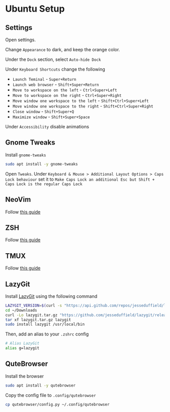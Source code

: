 # Ubuntu Setup

## Settings

Open settings.

Change `Appearance` to dark, and keep the orange color.

Under the `Dock` section, select `Auto-hide Dock`

Under `Keyboard Shortcuts` change the following

- `Launch Teminal` - `Super+Return`
- `Launch web browser` - `Shift+Super+Return`
- `Move to workspace on the left` - `Ctrl+Super+Left`
- `Move to workspace on the right` - `Ctrl+Super+Right`
- `Move window one workspace to the left` - `Shift+Ctrl+Super+Left`
- `Move window one workspace to the right` - `Shift+Ctrl+Super+Right`
- `Close window` - `Shift+Super+Q`
- `Maximize window` - `Shift+Super+Space`

Under `Accessibility` disable animations

## Gnome Tweaks

Install `gnome-tweaks`

```bash
sudo apt install -y gnome-tweaks
```

Open `Tweaks`. Under `Keyboard & Mouse > Additional Layout Options > Caps Lock behaviour` set it to `Make Caps Lock an additional Esc but Shift + Caps Lock is the regular Caps Lock`

## NeoVim

Follow [this guide](https://github.com/JosefUtbult/neovim-config)

## ZSH

Follow [this guide](https://github.com/JosefUtbult/Zsh-Setup)

## TMUX

Follow [this guide](https://github.com/JosefUtbult/tmux-config)

## LazyGit

Install [LazyGit](https://github.com/jesseduffield/lazygit#ubuntu) using the following command

```bash
LAZYGIT_VERSION=$(curl -s "https://api.github.com/repos/jesseduffield/lazygit/releases/latest" | grep -Po '"tag_name": "v\K[^"]*')
cd ~/Downloads
curl -Lo lazygit.tar.gz "https://github.com/jesseduffield/lazygit/releases/latest/download/lazygit_${LAZYGIT_VERSION}_Linux_x86_64.tar.gz"
tar xf lazygit.tar.gz lazygit
sudo install lazygit /usr/local/bin
```

Then, add an alias to your `.zshrc` config

```bash
# Alias LazyGit
alias g=lazygit
```

## QuteBrowser

Install the browser

```bash
sudo apt install -y qutebrowser
```

Copy the config file to `.config/qutebrowser`

```bash
cp qutebrowser/config.py ~/.config/qutebrowser
```
